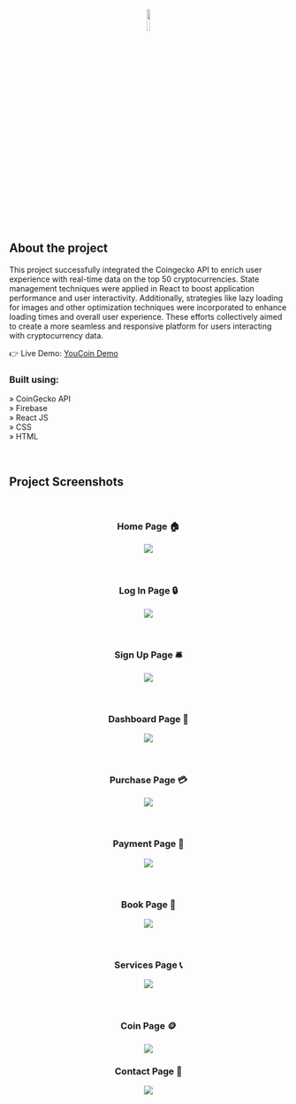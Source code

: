 <div align='center'><img style="width:10%" src='logo.png'/></div>

<h2>About the project</h2>

<p>This project successfully integrated the Coingecko API to enrich user experience with real-time data on the top 50 cryptocurrencies. State management techniques were applied in React to boost application performance and user interactivity. Additionally, strategies like lazy loading for images and other optimization techniques were incorporated to enhance loading times and overall user experience. These efforts collectively aimed to create a more seamless and responsive platform for users interacting with cryptocurrency data.

</p>

👉 Live Demo: <a href='https://youcoin.vercel.app'>YouCoin Demo</a>

<h3>Built using:</h3>

» CoinGecko API <br>
» Firebase <br>
» React JS <br>
» CSS <br>
» HTML<br>

<br>

<h2>Project Screenshots</h2>
<br>
<h3 align='center'>Home Page 🏠</h3>

<div align='center'>
  <img src='./readme/hero.png'/>
</div>
<br><br>

<h3 align='center'>Log In Page 🔒</h3>
<div align='center'>
  <img src='./readme/login.png'/>
</div>
<br><br>
<h3 align='center'>Sign Up Page 🛎️</h3>
<div align='center'>
  <img src='./readme/signupp.png'/>
</div>
<br><br>
<h3 align='center'>Dashboard Page 🦾</h3>
<div align='center'>
  <img src='./readme/dashboard.png'/>
</div>
<br><br>
<h3 align='center'>Purchase Page 💳</h3>
<div align='center'>
  <img src='./readme/purchases.png'/>
</div>
<br><br>
<h3 align='center'>Payment Page 💸</h3>
<div align='center'>
  <img src='./readme/payment.png'/>
</div>
<br><br>
  <h3 align='center'>Book Page 📖</h3>
<div align='center'>
  <img src='./readme/book.png'/>
</div>
<br><br>
<h3 align='center'> Services Page 📞</h3>
<div align='center'>
  <img src='./readme/service.png'/>
</div>
<br><br>
<h3 align='center'> Coin Page 🪙</h3>

<div align='center'>
  <img src='./readme/coin.png'/>
</div>
<h3 align='center'> Contact Page 📱</h3>

<div align='center'>
  <img src='./readme/contact.png'/>
</div>
<br><br>
